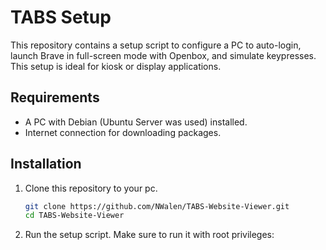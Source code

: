 # TABS Setup

This repository contains a setup script to configure a PC to auto-login, launch Brave in full-screen mode with Openbox, and simulate keypresses. This setup is ideal for kiosk or display applications.

## Requirements

- A PC with Debian (Ubuntu Server was used) installed.
- Internet connection for downloading packages.

## Installation

1. Clone this repository to your pc.

   ```bash
   git clone https://github.com/NWalen/TABS-Website-Viewer.git
   cd TABS-Website-Viewer

2.	Run the setup script. Make sure to run it with root privileges:
